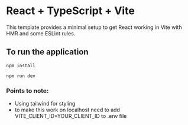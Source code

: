 # React + TypeScript + Vite

This template provides a minimal setup to get React working in Vite with HMR and some ESLint rules.

## To run the application

`npm install`

`npm run dev`

### Points to note:
- Using tailwind for styling
- to make this work on localhost need to add VITE_CLIENT_ID=YOUR_CLIENT_ID to .env file
